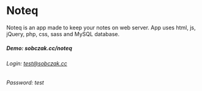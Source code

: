 # Noteq

Noteq is an app made to keep your notes on web server. 
App uses html, js, jQuery, php, css, sass and MySQL database.

##### Demo: *sobczak.cc/noteq*

###### Login: *test@sobczak.cc*
###### Password: *test*
